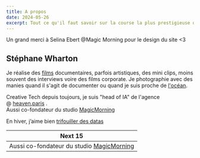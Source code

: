 ```yaml
---
title: A propos
date: 2024-05-26
excerpt: Tout ce qu'il faut savoir sur la course la plus prestigieuse du calendrier F1
---
```

Un grand merci à Selina Ebert @Magic Morning pour le design du site <3 

## Stéphane Wharton 

 Je réalise des [films](https://stephanewharton.com/category/films/) documentaires, parfois artistiques, des mini clips, moins souvent des interviews voire des films corporate. Je photographie avec des manies quand il s'agit de documenter ou quand je suis proche de [l'océan](https://stephanewharton.com/disobey-ocean-1/).

Creative Tech depuis toujours, je suis "head of IA" de l'agence @ [heaven.paris](http://heaven.paris/) .  
Aussi co-fondateur du studio [MagicMorning](https://magicmorning.net/)

En hiver, j’aime bien [trifouiller des datas](https://observablehq.com/@stefw) 


| Next 15                                                                |
| ---------------------------------------------------------------------- |
| Aussi co-fondateur du studio [MagicMorning](https://magicmorning.net/) |
